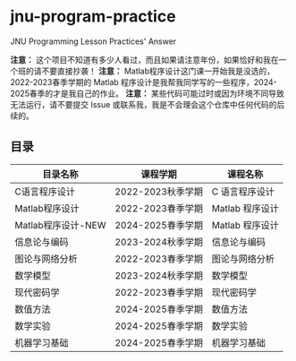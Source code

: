 # jnu-program-practice
JNU Programming Lesson Practices' Answer

**注意：** 这个项目不知道有多少人看过，而且如果请注意年份，如果恰好和我在一个班的请不要直接抄袭！
**注意：** Matlab程序设计这门课一开始我是没选的，2022-2023春季学期的 Matlab 程序设计是我帮我同学写的一些程序，2024-2025春季的才是我自己的作业。
**注意：** 某些代码可能过时或因为环境不同导致无法运行，请不要提交 Issue 或联系我，我是不会理会这个仓库中任何代码的后续的。

## 目录

| 目录名称 | 课程学期 | 课程名称 |
| --- | --- | --- |
| C语言程序设计 | 2022-2023秋季学期 | C 语言程序设计 |
| Matlab程序设计 | 2022-2023春季学期 | Matlab 程序设计 |
| Matlab程序设计-NEW | 2024-2025春季学期 | Matlab 程序设计 |
| 信息论与编码 | 2023-2024秋季学期 | 信息论与编码 |
| 图论与网络分析 | 2022-2023春季学期 | 图论与网络分析 |
| 数学模型 | 2023-2024秋季学期 | 数学模型 |
| 现代密码学 | 2022-2023春季学期 | 现代密码学 |
| 数值方法 | 2024-2025春季学期 | 数值方法 |
| 数学实验 | 2024-2025春季学期 | 数学实验 |
| 机器学习基础 | 2024-2025春季学期 | 机器学习基础 |
